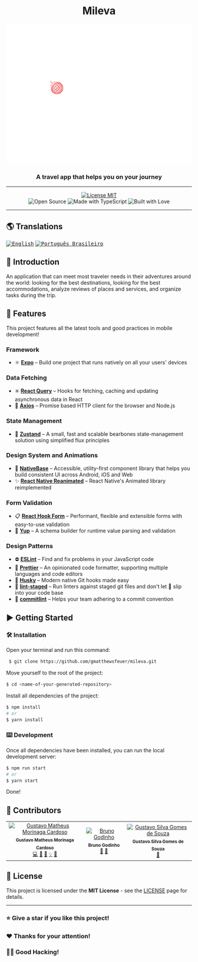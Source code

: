 <!-- markdownlint-disable MD014 -->
<!-- markdownlint-disable MD026 -->
<!-- markdownlint-disable MD033 -->
<!-- markdownlint-disable MD041 -->

<h1 align="center">
  Mileva
</h1>

<!-- Banner Section -->
<p align="center">
  <img src="../../assets/logo.png" alt="Mileva Banner" width="512px" />
</p>
<h3 align="center">
  A travel app that helps you on your journey
</h3>

---

<!-- Badges Section -->
<p align="center">
  <a href="./LICENSE" title="Show the MIT License">
    <img src="https://img.shields.io/badge/License-MIT-blue.svg?style=for-the-badge" alt="License MIT">
  </a>
  <br>
  <img src="https://forthebadge.com/images/badges/open-source.svg" alt="Open Source" />
  <img src="https://forthebadge.com/images/badges/made-with-typescript.svg" alt="Made with TypeScript" />
  <img src="https://forthebadge.com/images/badges/built-with-love.svg" alt="Built with Love" />
</p>

<!-- Desktop/Mobile GIF Demo Section -->
<!-- <div align="center">
  <img src="./docs/demo/demo_desktop.gif" title="Desktop Version" alt="Demo Desktop" width="655px">
  <img src="./docs/demo/demo_mobile.gif" title="Mobile Version" alt="Demo Mobile" height="303px">
</div> -->

---

<!-- Translations Section -->

## 🌎 Translations

<kbd>[<img title="English" alt="English" src="https://flagicons.lipis.dev/flags/4x3/us.svg" width="22">](./public/docs/translations/README.en-US.md)</kbd>
<kbd>[<img title="Português Brasileiro" alt="Português Brasileiro" src="https://flagicons.lipis.dev/flags/4x3/br.svg" width="22">](./public/docs/translations/README.pt-BR.md)</kbd>

<!-- Introduction Section -->

## 📖 Introduction

An application that can meet most traveler needs in their
adventures around the world: looking for the best destinations, looking for the best accommodations, analyze reviews of places and services, and organize tasks during the trip.

<!-- Features Section -->

## 🌟 Features

This project features all the latest tools and good practices in mobile development!

### Framework

- ⚛️ **[Expo](https://expo.io/home)** – Build one project that runs natively
  on all your users' devices

### Data Fetching

- ✳️ **[React Query](https://react-query.tanstack.com)** – Hooks for fetching, caching and updating asynchronous data in React
- 🔄 **[Axios](https://github.com/axios/axios)** – Promise based HTTP client for the browser and Node.js

### State Management

- 🐻 **[Zustand](https://zustand-demo.pmnd.rs)** – A small, fast and scalable bearbones state-management solution using simplified flux principles

### Design System and Animations

- 🎨 **[NativeBase](https://nativebase.io)** – Accessible, utility-first component library that helps you build consistent UI across Android, iOS and Web
- ✨ **[React Native Reanimated](https://docs.swmansion.com/react-native-reanimated)** – React Native's Animated library reimplemented

### Form Validation

- 📋 **[React Hook Form](https://react-hook-form.com)** – Performant, flexible and extensible forms with easy-to-use validation
- 🚨 **[Yup](https://github.com/jquense/yup)** – A schema builder for runtime value parsing and validation

### Design Patterns

- ⛔ **[ESLint](https://eslint.org)** – Find and fix problems in your JavaScript code
- 🎀 **[Prettier](https://prettier.io)** – An opinionated code formatter, supporting multiple languages and code editors
- 🐺 **[Husky](https://github.com/typicode/husky)** – Modern native Git hooks made easy
- 💩 **[lint-staged](https://github.com/okonet/lint-staged)** – Run linters against staged git files and don't let 💩 slip into your code base
- 📓 **[commitlint](https://commitlint.js.org)** – Helps your team adhering to a commit convention

<!-- Procedures Section -->

## ▶️ Getting Started

### 🛠️ Installation

Open your terminal and run this command:

```bash
 $ git clone https://github.com/gmatthewsfeuer/mileva.git
```

Move yourself to the root of the project:

```bash
$ cd <name-of-your-generated-repository>
```

Install all dependencies of the project:

```bash
$ npm install
# or
$ yarn install
```

### ⌨️ Development

Once all dependencies have been installed, you can run the local development server:

```bash
$ npm run start
# or
$ yarn start
```

Done!

<!-- Contributors Section -->

## 👥 Contributors

<table>
 <tbody>
  <tr>
   <td align="center">
    <a href="https://github.com/gmatthewsfeuer">
     <img src="https://avatars.githubusercontent.com/u/47375774?v=4" width="64px;" alt="Gustavo Matheus Morinaga Cardoso"/>
     <br />
     <sub><b>Gustavo Matheus Morinaga Cardoso</b></sub>
    </a>
    <br />
    <a href="https://github.com/gmatthewsfeuer/mileva/commits?author=gmatthewsfeuer" title="Code">💻</a>
    <a href="#maintenance-gmatthewsfeuer" title="Maintenance">🚧</a>
    <a href="https://github.com/gmatthewsfeuer/mileva/commits?author=gmatthewsfeuer" title="Documentation">📖</a>
    <a href="#example-gmatthewsfeuer" title="Examples">💡</a>
    <a href="#design-gmatthewsfeuer" title="Design">🎨</a>
   </td>
   <td align="center">
    <a href="https://github.com/gmbrunoo">
     <img src="https://avatars.githubusercontent.com/u/54083619?v=4" width="64px;" alt="Bruno Godinho"/>
     <br />
     <sub><b>Bruno Godinho</b></sub>
    </a>
    <br />
    <a href="https://github.com/gmbrunoo/mileva/commits?author=gmbrunoo" title="Documentation">📖</a>
    <a href="#design-gmbrunoo" title="Design">🎨</a>
   </td>
   <td align="center">
    <a href="https://github.com/gssouza10">
     <img src="https://avatars.githubusercontent.com/u/72390868?v=4" width="64px;" alt="Gustavo Silva Gomes de Souza"/>
     <br />
     <sub><b>Gustavo Silva Gomes de Souza</b></sub>
    </a>
    <br />
    <a href="https://github.com/gssouza10/mileva/commits?author=gssouza10" title="Documentation">📖</a>
   </td>
  </tr>
 </tbody>
</table>

<!-- License Section -->

## 📜 License

This project is licensed under the **MIT License** - see the [LICENSE](../../../LICENSE) page for details.

<!-- Acknowledgment Section -->

---

### ⭐ Give a star if you like this project!

### ❤️ Thanks for your attention!

### 👨‍💻 Good Hacking!
